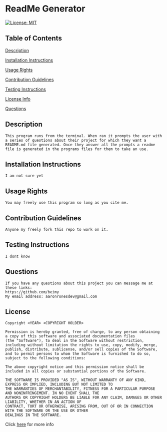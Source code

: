 # ReadMe Generator
  [![License: MIT](https://img.shields.io/badge/License-MIT-yellow.svg)](https://opensource.org/licenses/MIT)

  ## Table of Contents
  [Description](#Description)

  [Installation Instructions](#Installation-Instructions)

  [Usage Rights](#Usage-Rights)

  [Contribution Guidelines](#Contribution-Guidelines)

  [Testing Instructions](#Testing-Instructions)

  [License Info](#License)

  [Questions](#Questions)
  


  ## Description
    This program runs from the terminal. When ran it prompts the user with a series of questions about their project for which they want a README.md file generated. Once they answer all the prompts a readme file is generated in the programs files for them to take an use. 

  ## Installation Instructions
    I am not sure yet

  ## Usage Rights
    You may freely use this program so long as you cite me.

  ## Contribution Guidelines
    Anyone my freely fork this repo to work on it.

  ## Testing Instructions
    I dont know

  ## Questions
    If you have any questions about this project you can message me at these links:
    https://github.com/beimy
    My email address: aaronronesdev@gmail.com
    

  ## License
    Copyright <YEAR> <COPYRIGHT HOLDER>

    Permission is hereby granted, free of charge, to any person obtaining a copy of this software and associated documentation files
    (the "Software"), to deal in the Software without restriction, including without limitation the rights to use, copy, modify, merge,
    publish, distribute, sublicense, and/or sell copies of the Software, and to permit persons to whom the Software is furnished to do so,
    subject to the following conditions:

    The above copyright notice and this permission notice shall be included in all copies or substantial portions of the Software.

    THE SOFTWARE IS PROVIDED "AS IS", WITHOUT WARRANTY OF ANY KIND, EXPRESS OR IMPLIED, INCLUDING BUT NOT LIMITED TO
    THE WARRANTIES OF MERCHANTABILITY, FITNESS FOR A PARTICULAR PURPOSE AND NONINFRINGEMENT. IN NO EVENT SHALL THE
    AUTHORS OR COPYRIGHT HOLDERS BE LIABLE FOR ANY CLAIM, DAMAGES OR OTHER LIABILITY, WHETHER IN AN ACTION OF
    CONTRACT, TORT OR OTHERWISE, ARISING FROM, OUT OF OR IN CONNECTION WITH THE SOFTWARE OR THE USE OR OTHER
    DEALINGS IN THE SOFTWARE.
    
  Click [here](https://www.mit.edu/~amini/LICENSE.md) for more info
  
